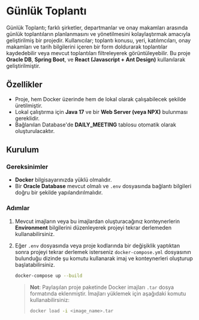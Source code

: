 # Günlük Toplantı

Günlük Toplantı; farklı şirketler, departmanlar ve onay makamları arasında günlük toplantıların planlanmasını ve yönetilmesini kolaylaştırmak amacıyla geliştirilmiş bir projedir.
Kullanıcılar; toplantı konusu, yeri, katılımcıları, onay makamları ve tarih bilgilerini içeren bir form doldurarak toplantılar kaydedebilir veya mevcut toplantıları filtreleyerek görüntüleyebilir.
Bu proje **Oracle DB**, **Spring Boot**, ve **React (Javascript + Ant Design)** kullanılarak geliştirilmiştir.

## Özellikler
- Proje, hem Docker üzerinde hem de lokal olarak çalışabilecek şekilde üretilmiştir.
- Lokal çalıştırma için **Java 17** ve bir **Web Server (veya NPX)** bulunması gereklidir.
- Bağlanılan Database'de **DAILY_MEETING** tablosu otomatik olarak oluşturulacaktır.

## Kurulum

### Gereksinimler
- **Docker** bilgisayarınızda yüklü olmalıdır.
- Bir **Oracle Database** mevcut olmalı ve `.env` dosyasında bağlantı bilgileri doğru bir şekilde yapılandırılmalıdır.

### Adımlar

1. Mevcut imajların veya bu imajlardan oluşturacağınız konteynerlerin **Environment** bilgilerini düzenleyerek projeyi tekrar derlemeden kullanabilirsiniz.

2. Eğer `.env` dosyasında veya proje kodlarında bir değişiklik yaptıktan sonra projeyi tekrar derlemek isterseniz `docker-compose.yml` dosyasının bulunduğu dizinde şu komutu kullanarak imaj ve konteynerleri oluşturup başlatabilirsiniz.

    ```bash
    docker-compose up --build
    ```

   > **Not**: Paylaşılan proje paketinde Docker imajları `.tar` dosya formatında eklenmiştir. İmajları yüklemek için aşağıdaki komutu kullanabilirsiniz:
   > ```bash
   > docker load -i <image_name>.tar
   > ```
